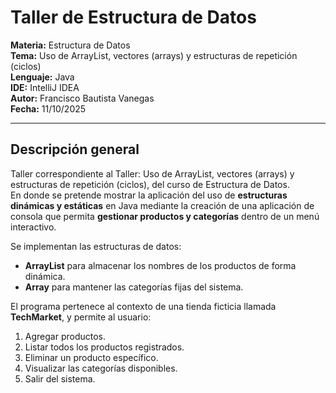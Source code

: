 # Taller de Estructura de Datos

**Materia:** Estructura de Datos  
**Tema:** Uso de ArrayList, vectores (arrays) y estructuras de repetición (ciclos)  
**Lenguaje:** Java  
**IDE:** IntelliJ IDEA  
**Autor:** Francisco Bautista Vanegas  
**Fecha:** 11/10/2025

---

## Descripción general

Taller correspondiente al Taller: Uso de ArrayList, vectores (arrays) y estructuras de repetición (ciclos), del curso de Estructura de Datos.  
En donde se pretende mostrar la aplicación del uso de **estructuras dinámicas y estáticas** en Java mediante la creación de una aplicación de consola que permita **gestionar productos y categorías** dentro de un menú interactivo.

Se implementan las estructuras de datos:
- **ArrayList** para almacenar los nombres de los productos de forma dinámica.
- **Array** para mantener las categorías fijas del sistema.

El programa pertenece al contexto de una tienda ficticia llamada **TechMarket**, y permite al usuario:
1. Agregar productos.
2. Listar todos los productos registrados.
3. Eliminar un producto específico.
4. Visualizar las categorías disponibles.
5. Salir del sistema.

